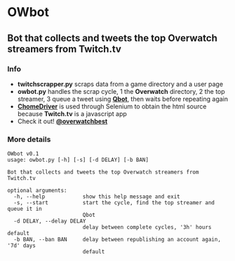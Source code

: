 # OWbot
## Bot that collects and tweets the top Overwatch streamers from Twitch.tv

### Info

- **twitchscrapper.py** scraps data from a game directory and a user page
- **owbot.py** handles the scrap cycle, 1 the **Overwatch** directory, 2 the top streamer, 3 queue a tweet using **[Qbot](https://github.com/alvivar/qbot)**, then waits before repeating again
- **[ChomeDriver](https://sites.google.com/a/chromium.org/chromedriver/)** is used through Selenium to obtain the html source because **Twitch.tv** is a javascript app
- Check it out! **[@overwatchbest](https://twitter.com/overwatchbest)**

### More details

```
OWbot v0.1
usage: owbot.py [-h] [-s] [-d DELAY] [-b BAN]

Bot that collects and tweets the top Overwatch streamers from Twitch.tv

optional arguments:
  -h, --help            show this help message and exit
  -s, --start           start the cycle, find the top streamer and queue it in
                        Qbot
  -d DELAY, --delay DELAY
                        delay between complete cycles, '3h' hours default
  -b BAN, --ban BAN     delay between republishing an account again, '7d' days
                        default
```
